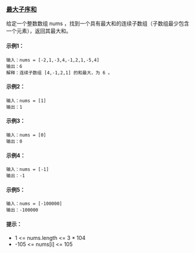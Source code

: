 ### [最大子序和](https://leetcode-cn.com/problems/maximum-subarray/)

给定一个整数数组 nums ，找到一个具有最大和的连续子数组（子数组最少包含一个元素），返回其最大和。

#### 示例1：
```
输入：nums = [-2,1,-3,4,-1,2,1,-5,4]
输出：6
解释：连续子数组 [4,-1,2,1] 的和最大，为 6 。
```

#### 示例2：
```
输入：nums = [1]
输出：1
```

#### 示例3：
```
输入：nums = [0]
输出：0
```

#### 示例4：
```
输入：nums = [-1]
输出：-1
```

#### 示例5：
```
输入：nums = [-100000]
输出：-100000
```

#### 提示：
- 1 <= nums.length <= 3 * 104
- -105 <= nums[i] <= 105
